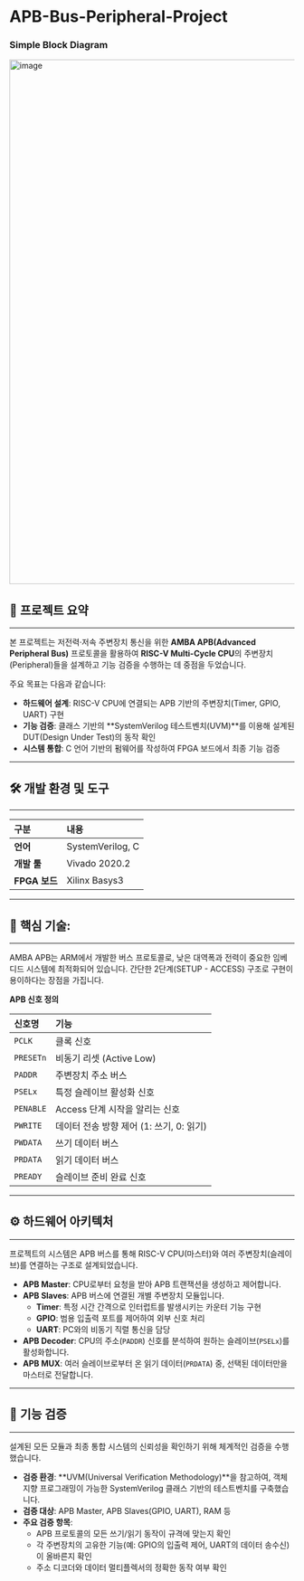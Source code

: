 # APB-Bus-Peripheral-Project


### Simple Block Diagram
<img width="1854" height="928" alt="image" src="https://github.com/user-attachments/assets/c59fbf45-360e-453c-b725-7bb20ccfa96c" />

## 📝 프로젝트 요약
---
본 프로젝트는 저전력·저속 주변장치 통신을 위한 **AMBA APB(Advanced Peripheral Bus)** 프로토콜을 활용하여 **RISC-V Multi-Cycle CPU**의 주변장치(Peripheral)들을 설계하고 기능 검증을 수행하는 데 중점을 두었습니다.

주요 목표는 다음과 같습니다:

* **하드웨어 설계**: RISC-V CPU에 연결되는 APB 기반의 주변장치(Timer, GPIO, UART) 구현
* **기능 검증**: 클래스 기반의 **SystemVerilog 테스트벤치(UVM)**를 이용해 설계된 DUT(Design Under Test)의 동작 확인
* **시스템 통합**: C 언어 기반의 펌웨어를 작성하여 FPGA 보드에서 최종 기능 검증

---
## 🛠️ 개발 환경 및 도구
---
| 구분 | 내용 |
|:---|:---|
| **언어** | SystemVerilog, C |
| **개발 툴** | Vivado 2020.2 |
| **FPGA 보드** | Xilinx Basys3 |

---
## 📖 핵심 기술:
---
AMBA APB는 ARM에서 개발한 버스 프로토콜로, 낮은 대역폭과 전력이 중요한 임베디드 시스템에 최적화되어 있습니다. 간단한 2단계(SETUP - ACCESS) 구조로 구현이 용이하다는 장점을 가집니다.

**APB 신호 정의**

| 신호명 | 기능 |
|:---|:---|
| `PCLK` | 클록 신호 |
| `PRESETn` | 비동기 리셋 (Active Low) |
| `PADDR` | 주변장치 주소 버스 |
| `PSELx` | 특정 슬레이브 활성화 신호 |
| `PENABLE` | Access 단계 시작을 알리는 신호 |
| `PWRITE` | 데이터 전송 방향 제어 (1: 쓰기, 0: 읽기) |
| `PWDATA` | 쓰기 데이터 버스 |
| `PRDATA` | 읽기 데이터 버스 |
| `PREADY` | 슬레이브 준비 완료 신호 |

---
## ⚙️ 하드웨어 아키텍처
---
프로젝트의 시스템은 APB 버스를 통해 RISC-V CPU(마스터)와 여러 주변장치(슬레이브)를 연결하는 구조로 설계되었습니다.

* **APB Master**: CPU로부터 요청을 받아 APB 트랜잭션을 생성하고 제어합니다.
* **APB Slaves**: APB 버스에 연결된 개별 주변장치 모듈입니다.
    * **Timer**: 특정 시간 간격으로 인터럽트를 발생시키는 카운터 기능 구현
    * **GPIO**: 범용 입출력 포트를 제어하여 외부 신호 처리
    * **UART**: PC와의 비동기 직렬 통신을 담당
* **APB Decoder**: CPU의 주소(`PADDR`) 신호를 분석하여 원하는 슬레이브(`PSELx`)를 활성화합니다.
* **APB MUX**: 여러 슬레이브로부터 온 읽기 데이터(`PRDATA`) 중, 선택된 데이터만을 마스터로 전달합니다.

---
## 🔬 기능 검증
---
설계된 모든 모듈과 최종 통합 시스템의 신뢰성을 확인하기 위해 체계적인 검증을 수행했습니다.

* **검증 환경**: **UVM(Universal Verification Methodology)**을 참고하여, 객체 지향 프로그래밍이 가능한 SystemVerilog 클래스 기반의 테스트벤치를 구축했습니다.
* **검증 대상**: APB Master, APB Slaves(GPIO, UART), RAM 등
* **주요 검증 항목**:
    * APB 프로토콜의 모든 쓰기/읽기 동작이 규격에 맞는지 확인
    * 각 주변장치의 고유한 기능(예: GPIO의 입출력 제어, UART의 데이터 송수신)이 올바른지 확인
    * 주소 디코더와 데이터 멀티플렉서의 정확한 동작 여부 확인
